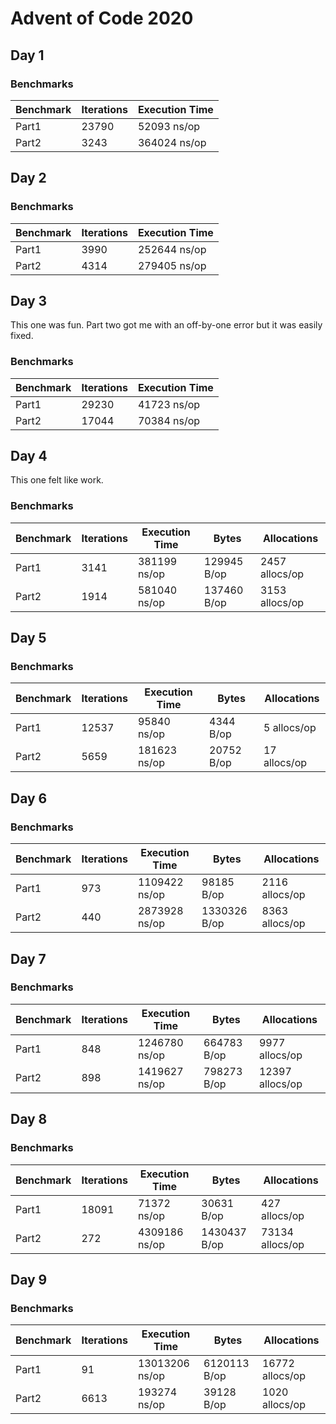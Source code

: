 # Advent of Code 2020

Day 1
-----

### Benchmarks

| Benchmark | Iterations | Execution Time |
| --------- | ---------- | -------------- |
| Part1     | 23790      | 52093 ns/op    |
| Part2     | 3243       | 364024 ns/op   |

Day 2
-----

### Benchmarks

| Benchmark | Iterations | Execution Time |
| --------- | ---------- | -------------- |
| Part1     | 3990       | 252644 ns/op   |
| Part2     | 4314       | 279405 ns/op   |

Day 3
-----

This one was fun. Part two got me with an off-by-one error but it was
easily fixed.

### Benchmarks

| Benchmark | Iterations | Execution Time |
| --------- | ---------- | -------------- |
| Part1     | 29230      | 41723 ns/op    |
| Part2     | 17044      | 70384 ns/op    |

Day 4
-----

This one felt like work.

### Benchmarks

| Benchmark | Iterations | Execution Time | Bytes       | Allocations    |
| --------- | ---------- | -------------- | ----------- | -------------- |
| Part1     | 3141       | 381199 ns/op   | 129945 B/op | 2457 allocs/op |
| Part2     | 1914       | 581040 ns/op   | 137460 B/op | 3153 allocs/op |

Day 5
-----

### Benchmarks

| Benchmark | Iterations | Execution Time | Bytes       | Allocations    |
| --------- | ---------- | -------------- | ----------- | -------------- |
| Part1     | 12537      | 95840 ns/op    | 4344 B/op   | 5 allocs/op   |
| Part2     | 5659       | 181623 ns/op   | 20752 B/op  | 17 allocs/op  |

Day 6
-----

### Benchmarks

| Benchmark | Iterations | Execution Time | Bytes       | Allocations    |
| --------- | ---------- | -------------- | ----------- | -------------- |
| Part1     | 973        | 1109422 ns/op  | 98185 B/op  | 2116 allocs/op |
| Part2     | 440        | 2873928 ns/op  | 1330326 B/op| 8363 allocs/op |

Day 7
-----

### Benchmarks

| Benchmark | Iterations | Execution Time | Bytes       | Allocations    |
| --------- | ---------- | -------------- | ----------- | -------------- |
| Part1     | 848        | 1246780 ns/op  | 664783 B/op | 9977 allocs/op |
| Part2     | 898        | 1419627 ns/op  | 798273 B/op | 12397 allocs/op|

Day 8
-----

### Benchmarks

| Benchmark | Iterations | Execution Time | Bytes       | Allocations    |
| --------- | ---------- | -------------- | ----------- | -------------- |
| Part1     | 18091      | 71372 ns/op    | 30631 B/op  | 427 allocs/op  |
| Part2     | 272        | 4309186 ns/op  | 1430437 B/op| 73134 allocs/op|

Day 9
-----

### Benchmarks

| Benchmark | Iterations | Execution Time | Bytes       | Allocations    |
| --------- | ---------- | -------------- | ----------- | -------------- |
| Part1     | 91         | 13013206 ns/op | 6120113 B/op| 16772 allocs/op|
| Part2     | 6613       | 193274 ns/op   | 39128 B/op  | 1020 allocs/op |
